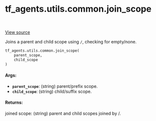 <div itemscope itemtype="http://developers.google.com/ReferenceObject">
<meta itemprop="name" content="tf_agents.utils.common.join_scope" />
<meta itemprop="path" content="Stable" />
</div>

# tf_agents.utils.common.join_scope

<table class="tfo-notebook-buttons tfo-api" align="left">
</table>

<a target="_blank" href="https://github.com/tensorflow/agents/tree/master/tf_agents/utils/common.py">View
source</a>

Joins a parent and child scope using `/`, checking for empty/none.

``` python
tf_agents.utils.common.join_scope(
    parent_scope,
    child_scope
)
```



<!-- Placeholder for "Used in" -->

#### Args:

* <b>`parent_scope`</b>: (string) parent/prefix scope.
* <b>`child_scope`</b>: (string) child/suffix scope.

#### Returns:

joined scope: (string) parent and child scopes joined by /.
